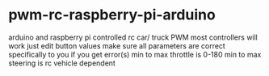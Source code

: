 # pwm-rc-raspberry-pi-arduino
arduino and raspberry pi controlled rc car/ truck PWM
most controllers will work just edit button values
make sure all parameters are correct specifically to you if you get error(s)
min to max throttle is 0-180
min to max steering is rc vehicle dependent
